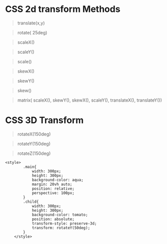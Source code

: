 # CSS 2d transform Methods

> translate(x,y)

> rotate( 25deg)

> scaleX()

> scaleY()

> scale()

> skewX()

> skewY()

> skew()

> matrix( scaleX(), skewY(), skewX(), scaleY(), translateX(), translateY())

# CSS 3D Transform

> rotateX(150deg)

> rotateY(150deg)

> rotateZ(150deg)

```
<style>
        .main{
            width: 300px;
            height: 300px;
            background-color: aqua;
            margin: 20vh auto;
            position: relative;
            perspective: 100px;
        }
        .child{
            width: 300px;
            height: 300px;
            background-color: tomato;
            position: absolute;
            transform-style: preserve-3d;
            transform: rotateY(50deg);
        }
    </style>
```
